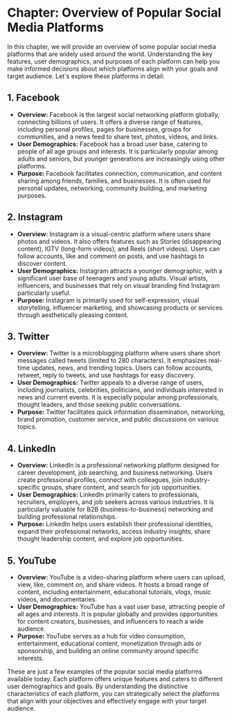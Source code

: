 Chapter: Overview of Popular Social Media Platforms
===================================================

In this chapter, we will provide an overview of some popular social media platforms that are widely used around the world. Understanding the key features, user demographics, and purposes of each platform can help you make informed decisions about which platforms align with your goals and target audience. Let's explore these platforms in detail:

**1. Facebook**
---------------

* **Overview:** Facebook is the largest social networking platform globally, connecting billions of users. It offers a diverse range of features, including personal profiles, pages for businesses, groups for communities, and a news feed to share text, photos, videos, and links.
* **User Demographics:** Facebook has a broad user base, catering to people of all age groups and interests. It is particularly popular among adults and seniors, but younger generations are increasingly using other platforms.
* **Purpose:** Facebook facilitates connection, communication, and content sharing among friends, families, and businesses. It is often used for personal updates, networking, community building, and marketing purposes.

**2. Instagram**
----------------

* **Overview:** Instagram is a visual-centric platform where users share photos and videos. It also offers features such as Stories (disappearing content), IGTV (long-form videos), and Reels (short videos). Users can follow accounts, like and comment on posts, and use hashtags to discover content.
* **User Demographics:** Instagram attracts a younger demographic, with a significant user base of teenagers and young adults. Visual artists, influencers, and businesses that rely on visual branding find Instagram particularly useful.
* **Purpose:** Instagram is primarily used for self-expression, visual storytelling, influencer marketing, and showcasing products or services through aesthetically pleasing content.

**3. Twitter**
--------------

* **Overview:** Twitter is a microblogging platform where users share short messages called tweets (limited to 280 characters). It emphasizes real-time updates, news, and trending topics. Users can follow accounts, retweet, reply to tweets, and use hashtags for easy discovery.
* **User Demographics:** Twitter appeals to a diverse range of users, including journalists, celebrities, politicians, and individuals interested in news and current events. It is especially popular among professionals, thought leaders, and those seeking public conversations.
* **Purpose:** Twitter facilitates quick information dissemination, networking, brand promotion, customer service, and public discussions on various topics.

**4. LinkedIn**
---------------

* **Overview:** LinkedIn is a professional networking platform designed for career development, job searching, and business networking. Users create professional profiles, connect with colleagues, join industry-specific groups, share content, and search for job opportunities.
* **User Demographics:** LinkedIn primarily caters to professionals, recruiters, employers, and job seekers across various industries. It is particularly valuable for B2B (business-to-business) networking and building professional relationships.
* **Purpose:** LinkedIn helps users establish their professional identities, expand their professional networks, access industry insights, share thought leadership content, and explore job opportunities.

**5. YouTube**
--------------

* **Overview:** YouTube is a video-sharing platform where users can upload, view, like, comment on, and share videos. It hosts a broad range of content, including entertainment, educational tutorials, vlogs, music videos, and documentaries.
* **User Demographics:** YouTube has a vast user base, attracting people of all ages and interests. It is popular globally and provides opportunities for content creators, businesses, and influencers to reach a wide audience.
* **Purpose:** YouTube serves as a hub for video consumption, entertainment, educational content, monetization through ads or sponsorship, and building an online community around specific interests.

These are just a few examples of the popular social media platforms available today. Each platform offers unique features and caters to different user demographics and goals. By understanding the distinctive characteristics of each platform, you can strategically select the platforms that align with your objectives and effectively engage with your target audience.
